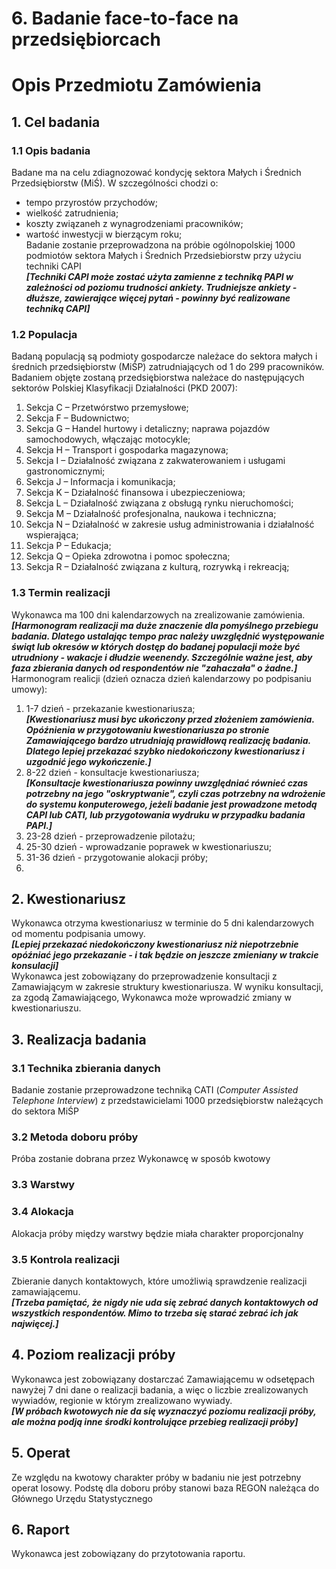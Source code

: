# 6. Badanie face-to-face na przedsiębiorcach  

# Opis Przedmiotu Zamówienia
## 1. Cel badania    
### 1.1 Opis badania    
Badane ma na celu zdiagnozować kondycję sektora Małych i Średnich Przedsiębiorstw (MiŚ). W szczególności chodzi o: 
  * tempo przyrostów przychodów;
  * wielkość zatrudnienia;
  * koszty związaneh z wynagrodzeniami pracowników;
  * wartość inwestycji w bierzącym roku;     
Badanie zostanie przeprowadzona na próbie ogólnopolskiej 1000 podmiotów sektora Małych i Średnich Przedsiebiorstw przy użyciu techniki CAPI      
__*[Techniki CAPI może zostać użyta zamienne z techniką PAPI w zależności od poziomu trudności ankiety. Trudniejsze ankiety - dłuższe, zawierające więcej pytań - powinny być realizowane techniką CAPI]*__      
### 1.2 Populacja
Badaną populacją są podmioty gospodarcze należace do sektora małych i średnich przedsiębiorstw (MiŚP) zatrudniających od 1 do 299 pracowników. Badaniem objęte zostaną przedsiębiorstwa należace do następujących sektorów Polskiej Klasyfikacji Działalności (PKD 2007):
  1. Sekcja C – Przetwórstwo przemysłowe;    
  2. Sekcja F – Budownictwo;     
  3. Sekcja G – Handel hurtowy i detaliczny; naprawa pojazdów samochodowych, włączając motocykle;      
  4. Sekcja H – Transport i gospodarka magazynowa;     
  5. Sekcja I – Działalność związana z zakwaterowaniem i usługami gastronomicznymi;    
  6. Sekcja J – Informacja i komunikacja;    
  7. Sekcja K – Działalność finansowa i ubezpieczeniowa;     
  8. Sekcja L – Działalność związana z obsługą rynku nieruchomości;    
  9. Sekcja M – Działalność profesjonalna, naukowa i techniczna;     
  10. Sekcja N – Działalność w zakresie usług administrowania i działalność wspierająca;     
  11. Sekcja P – Edukacja;     
  12. Sekcja Q – Opieka zdrowotna i pomoc społeczna;     
  13. Sekcja R – Działalność związana z kulturą, rozrywką i rekreacją;    

### 1.3 Termin realizacji     
Wykonawca ma 100 dni kalendarzowych na zrealizowanie zamówienia. 
__*[Harmonogram realizacji ma duże znaczenie dla pomyślnego przebiegu badania. Dlatego ustalając tempo prac należy uwzględnić występowanie świąt lub okresów w których dostęp do badanej populacji może być utrudniony - wakacje i dłudzie weenendy. Szczególnie ważne jest, aby faza zbierania danych od respondentów nie "zahaczała" o żadne.]*__     
Harmonogram realicji (dzień oznacza dzień kalendarzowy po podpisaniu umowy):     
 1. 1-7 dzień - przekazanie kwestionariusza;     
__*[Kwestionariusz musi byc ukończony przed złożeniem zamówienia. Opóźnienia w przygotowaniu kwestionariusza po stronie Zamawiającego bardzo utrudniają prawidłową realizację badania. Dlatego lepiej przekazać szybko niedokończony kwestionariusz i uzgodnić jego wykończenie.]*__    
 2. 8-22 dzień - konsultacje kwestionariusza;      
__*[Konsultacje kwestionariusza powinny uwzględniać równieć czas potrzebny na jego "oskryptwanie", czyli czas potrzebny na wdrożenie do systemu konputerowego, jeżeli badanie jest prowadzone metodą CAPI lub CATI, lub przygotowania wydruku w przypadku badania PAPI.]*__     
 3. 23-28 dzień - przeprowadzenie pilotażu;   
 4. 25-30 dzień - wprowadzanie poprawek w kwestionariuszu;    
 5. 31-36 dzień - przygotowanie alokacji próby; 
 6. 

## 2. Kwestionariusz      
Wykonawca otrzyma kwestionariusz w terminie do 5 dni kalendarzowych od momentu podpisania umowy.    
__*[Lepiej przekazać niedokończony kwestionariusz niż niepotrzebnie opóźniać jego przekazanie - i tak będzie on jeszcze zmieniany w trakcie konsulacji]*__      
Wykonawca jest zobowiązany do przeprowadzenie konsultacji z Zamawiającym w zakresie struktury kwestionariusza. W wyniku konsultacji, za zgodą Zamawiającego, Wykonawca może wprowadzić zmiany w kwestionariuszu.     

## 3. Realizacja badania       
### 3.1 Technika zbierania danych     
Badanie zostanie przeprowadzone techniką CATI (_Computer Assisted Telephone Interview_) z przedstawicielami 1000 przedsiębiorstw należących do sektora MiŚP        
### 3.2 Metoda doboru próby     
Próba zostanie dobrana przez Wykonawcę w sposób kwotowy       
### 3.3 Warstwy        
### 3.4 Alokacja      
Alokacja próby między warstwy będzie miała charakter proporcjonalny    
### 3.5 Kontrola realizacji        
Zbieranie danych kontaktowych, które umożliwią sprawdzenie realizacji zamawiającemu.    
__*[Trzeba pamiętać, że nigdy nie uda się zebrać danych kontaktowych od wszystkich respondentów. Mimo to trzeba się starać zebrać ich jak najwięcej.]*__    
## 4. Poziom realizacji próby     
Wykonawca jest zobowiązany dostarczać Zamawiającemu w odsetępach nawyżej 7 dni dane o realizacji badania, a więc o liczbie zrealizowanych wywiadów, regionie w którym zrealizowano wywiady.     
__*[W próbach kwotowych nie da się wyznaczyć poziomu realizacji próby, ale można podją inne środki kontrolujące przebieg realizacji próby]*__       
## 5. Operat      
Ze względu na kwotowy charakter próby w badaniu nie jest potrzebny operat losowy. Podstę dla doboru próby stanowi baza REGON należąca do Głównego Urzędu Statystycznego    
## 6. Raport      
Wykonawca jest zobowiązany do przytotowania raportu.     

